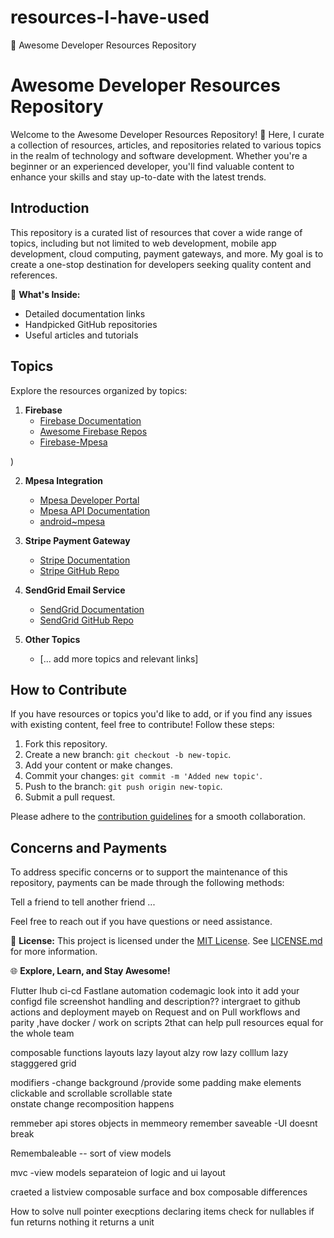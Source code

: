 # resources-I-have-used
🚀 Awesome Developer Resources Repository

# Awesome Developer Resources Repository

Welcome to the Awesome Developer Resources Repository! 🚀 Here, I curate a collection of resources, articles, and repositories related to various topics in the realm of technology and software development. Whether you're a beginner or an experienced developer, you'll find valuable content to enhance your skills and stay up-to-date with the latest trends.

## Introduction

This repository is a curated list of resources that cover a wide range of topics, including but not limited to web development, mobile app development, cloud computing, payment gateways, and more. My goal is to create a one-stop destination for developers seeking quality content and references.




🌟 **What's Inside:**
- Detailed documentation links
- Handpicked GitHub repositories
- Useful articles and tutorials

 ## Topics

Explore the resources organized by topics:

1. **Firebase**
   - [Firebase Documentation](https://firebase.google.com/docs)
   - [Awesome Firebase Repos](https://github.com/topics/firebase)
   - [Firebase-Mpesa](https://github.com/tirgei/mpesa-daraja-functions/blob/master/functions/index.js)
  

)

2. **Mpesa Integration**
   - [Mpesa Developer Portal](https://developer.safaricom.co.ke/)
   - [Mpesa API Documentation](https://developer.safaricom.co.ke/mpesa)
   - [ android~mpesa](https://otieno.medium.com/android-mpesa-integration-using-daraja-library-part-1-51633ff0b758)

3. **Stripe Payment Gateway**
   - [Stripe Documentation](https://stripe.com/docs)
   - [Stripe GitHub Repo](https://github.com/stripe)

4. **SendGrid Email Service**
   - [SendGrid Documentation](https://sendgrid.com/docs)
   - [SendGrid GitHub Repo](https://github.com/sendgrid)

5. **Other Topics**
   - [... add more topics and relevant links]

## How to Contribute

If you have resources or topics you'd like to add, or if you find any issues with existing content, feel free to contribute! Follow these steps:

1. Fork this repository.
2. Create a new branch: `git checkout -b new-topic`.
3. Add your content or make changes.
4. Commit your changes: `git commit -m 'Added new topic'`.
5. Push to the branch: `git push origin new-topic`.
6. Submit a pull request.

Please adhere to the [contribution guidelines](CONTRIBUTING.md) for a smooth collaboration.

## Concerns and Payments

To address specific concerns or to support the maintenance of this repository, payments can be made through the following methods:

Tell a friend to tell another friend ...

Feel free to reach out if you have questions or need assistance.

📄 **License:**
This project is licensed under the [MIT License](LICENSE.md). See [LICENSE.md](LICENSE.md) for more information.

🌐 **Explore, Learn, and Stay Awesome!**


Flutter  Ihub 
ci-cd
Fastlane automation
codemagic look into it 
add your configd file 
screenshot handling and description??
intergraet to github actions and deployment mayeb on Request and on Pull 
workflows and parity  ,have docker / work on scripts 2that can help pull resources equal for the whole team 



composable functions 
layouts 
lazy  layout 
alzy row lazy colllum 
lazy stagggered grid 

modifiers -change background /provide some padding make elements clickable and scrollable 
scrollable 
state   
onstate change recomposition happens 

remmeber api stores objects in memmeory 
remember saveable -UI doesnt break 

Remembaleable -- sort of view models 

mvc -view models 
separateion of logic and ui layout 

craeted a listview composable
surface and box composable differences

How to solve null pointer execptions 
declaring items check for nullables 
if fun returns nothing it returns a unit 
